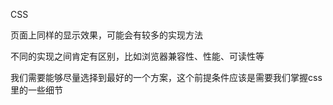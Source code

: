 CSS

页面上同样的显示效果，可能会有较多的实现方法

不同的实现之间肯定有区别，比如浏览器兼容性、性能、可读性等

我们需要能够尽量选择到最好的一个方案，这个前提条件应该是需要我们掌握css里的一些细节

